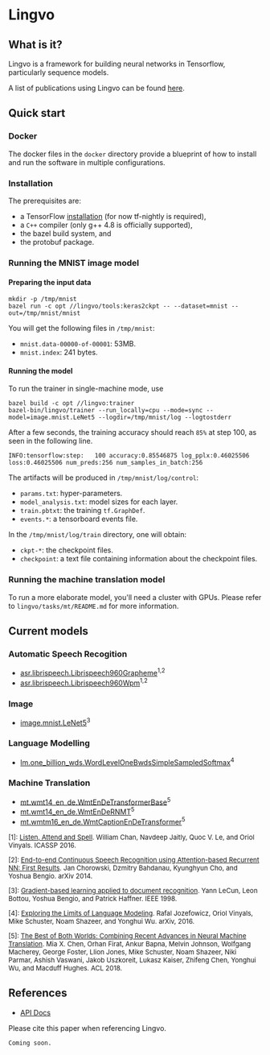 # Lingvo

## What is it?

Lingvo is a framework for building neural networks in Tensorflow, particularly
sequence models.

A list of publications using Lingvo can be found [here](PUBLICATIONS.md).

## Quick start

### Docker

The docker files in the `docker` directory provide a blueprint of how to install
and run the software in multiple configurations.

### Installation

The prerequisites are:

*   a TensorFlow [installation](https://www.tensorflow.org/install/) (for now
    tf-nightly is required),
*   a `C++` compiler (only g++ 4.8 is officially supported),
*   the bazel build system, and
*   the protobuf package.

### Running the MNIST image model

#### Preparing the input data

```shell
mkdir -p /tmp/mnist
bazel run -c opt //lingvo/tools:keras2ckpt -- --dataset=mnist --out=/tmp/mnist/mnist
```

You will get the following files in `/tmp/mnist`:

*   `mnist.data-00000-of-00001`: 53MB.
*   `mnist.index`: 241 bytes.

#### Running the model

To run the trainer in single-machine mode, use

```shell
bazel build -c opt //lingvo:trainer
bazel-bin/lingvo/trainer --run_locally=cpu --mode=sync --model=image.mnist.LeNet5 --logdir=/tmp/mnist/log --logtostderr
```

After a few seconds, the training accuracy should reach `85%` at step 100, as
seen in the following line.

```
INFO:tensorflow:step:   100 accuracy:0.85546875 log_pplx:0.46025506 loss:0.46025506 num_preds:256 num_samples_in_batch:256
```

The artifacts will be produced in `/tmp/mnist/log/control`:

*   `params.txt`: hyper-parameters.
*   `model_analysis.txt`: model sizes for each layer.
*   `train.pbtxt`: the training `tf.GraphDef`.
*   `events.*`: a tensorboard events file.

In the `/tmp/mnist/log/train` directory, one will obtain:

*   `ckpt-*`: the checkpoint files.
*   `checkpoint`: a text file containing information about the checkpoint files.

### Running the machine translation model

To run a more elaborate model, you'll need a cluster with GPUs. Please refer to
`lingvo/tasks/mt/README.md` for more information.

## Current models

### Automatic Speech Recogition

*   [asr.librispeech.Librispeech960Grapheme](https://github.com/tensorflow/lingvo/blob/master/lingvo/tasks/asr/params/librispeech.py)<sup>1,2</sup>
*   [asr.librispeech.Librispeech960Wpm](https://github.com/tensorflow/lingvo/blob/master/lingvo/tasks/asr/params/librispeech.py)<sup>1,2</sup>

### Image

*   [image.mnist.LeNet5](https://github.com/tensorflow/lingvo/blob/master/lingvo/tasks/image/params/mnist.py)<sup>3</sup>

### Language Modelling

*   [lm.one_billion_wds.WordLevelOneBwdsSimpleSampledSoftmax](https://github.com/tensorflow/lingvo/blob/master/lingvo/tasks/lm/params/one_billion_wds.py)<sup>4</sup>

### Machine Translation

*   [mt.wmt14_en_de.WmtEnDeTransformerBase](https://github.com/tensorflow/lingvo/blob/master/lingvo/tasks/mt/params/wmt14_en_de.py)<sup>5</sup>
*   [mt.wmt14_en_de.WmtEnDeRNMT](https://github.com/tensorflow/lingvo/blob/master/lingvo/tasks/mt/params/wmt14_en_de.py)<sup>5</sup>
*   [mt.wmtm16_en_de.WmtCaptionEnDeTransformer](https://github.com/tensorflow/lingvo/blob/master/lingvo/tasks/mt/params/wmtm16_en_de.py)<sup>5</sup>

<font size="-1">

\[1]: [Listen, Attend and Spell](https://arxiv.org/pdf/1508.01211.pdf). William
Chan, Navdeep Jaitly, Quoc V. Le, and Oriol Vinyals. ICASSP 2016.

\[2]: [End-to-end Continuous Speech Recognition using Attention-based Recurrent
NN: First Results](https://arxiv.org/pdf/1412.1602.pdf). Jan Chorowski, Dzmitry
Bahdanau, Kyunghyun Cho, and Yoshua Bengio. arXiv 2014.

\[3]:
[Gradient-based learning applied to document recognition](http://yann.lecun.com/exdb/publis/pdf/lecun-01a.pdf).
Yann LeCun, Leon Bottou, Yoshua Bengio, and Patrick Haffner. IEEE 1998.

\[4]:
[Exploring the Limits of Language Modeling](https://arxiv.org/pdf/1602.02410.pdf).
Rafal Jozefowicz, Oriol Vinyals, Mike Schuster, Noam Shazeer, and Yonghui Wu.
arXiv, 2016.

\[5]: [The Best of Both Worlds: Combining Recent Advances in Neural Machine
Translation](http://aclweb.org/anthology/P18-1008). Mia X. Chen, Orhan Firat,
Ankur Bapna, Melvin Johnson, Wolfgang Macherey, George Foster, Llion Jones, Mike
Schuster, Noam Shazeer, Niki Parmar, Ashish Vaswani, Jakob Uszkoreit, Lukasz
Kaiser, Zhifeng Chen, Yonghui Wu, and Macduff Hughes. ACL 2018.

</font>

## References

*   [API Docs](https://tensorflow.github.io/lingvo/)

Please cite this paper when referencing Lingvo.

```
Coming soon.
```
